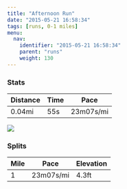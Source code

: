 ```yaml
---
title: "Afternoon Run"
date: "2015-05-21 16:58:34"
tags: [runs, 0-1 miles]
menu:
  nav:
    identifier: "2015-05-21 16:58:34"
    parent: "runs"
    weight: 130
---
```


### Stats

| Distance | Time | Pace |
|----------|------|------|
|0.04mi|55s|23m07s/mi|

<img src='https://maps.googleapis.com/maps/api/staticmap?maptype=roadmap&path=enc:ka{dIljvNKlD&key=AIzaSyAfqMeaZ1CCJFGP5cWud__oZnT_Pybg-1M&size=800x800&markers=color:yellow|label:S|53.39174,-2.57719&markers=color:green|label:F|53.391799999999996,-2.57806'>

### Splits

| Mile | Pace | Elevation |
|------|------|-----------|
|1|23m07s/mi|4.3ft|
